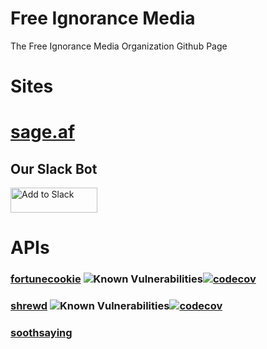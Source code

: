 # Free Ignorance Media

The Free Ignorance Media Organization Github Page

# Sites

# [sage.af](https://sage.af)


## Our Slack Bot


<a href="https://slack.com/oauth/v2/authorize?client_id=780455873664.6087369520707&scope=commands&user_scope="><img alt="Add to Slack" height="40" width="139" src="https://platform.slack-edge.com/img/add_to_slack.png" srcSet="https://platform.slack-edge.com/img/add_to_slack.png 1x, https://platform.slack-edge.com/img/add_to_slack@2x.png 2x" /></a>

# APIs 

### [fortunecookie](https://github.com/free-ignorance/fortunecookie) ![Known Vulnerabilities](https://snyk.io/test/github/free-ignorance/fortunecookie/badge.svg)[![codecov](https://codecov.io/gh/free-ignorance/fortunecookie/branch/main/graph/badge.svg)](https://codecov.io/gh/free-ignorance/fortunecookie)

### [shrewd](https://github.com/free-ignorance/shrewd) ![Known Vulnerabilities](https://snyk.io/test/github/free-ignorance/shrewd/badge.svg)[![codecov](https://codecov.io/gh/free-ignorance/shrewd/branch/main/graph/badge.svg)](https://codecov.io/gh/free-ignorance/shrewd)

### [soothsaying](https://github.com/free-ignorance/soothsaying)
